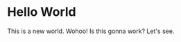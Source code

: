 <!DOCTYPE html>
<html lang="en">
 <head>
  <meta charset="utf-8">
 </head>
 <body>
  <h1>Hello World</h1>
  <p1>This is a new world. Wohoo!</p1>
  <p2>Is this gonna work? Let's see.</p2>
 </body>
</html>
